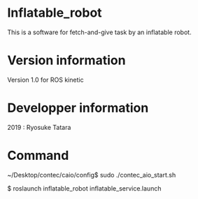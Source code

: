 # Inflatable_robot
This is a software for fetch-and-give task by an inflatable robot.

# Version information
Version 1.0 for ROS kinetic

# Developper information
2019 : Ryosuke Tatara

# Command
~/Desktop/contec/caio/config$ sudo ./contec_aio_start.sh

$ roslaunch inflatable_robot inflatable_service.launch
